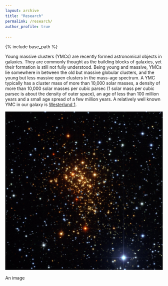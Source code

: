 ```yaml
---
layout: archive
title: "Research"
permalink: /research/
author_profile: true

---
```


{% include base_path %}

Young massive clusters (YMCs) are recently formed astronomical objects in galaxies. They are commonly thought as the building blocks of galaxies, yet their formation is still not fully understood. Being young and massive, YMCs lie somewhere in between the old but massive globular clusters, and the young but less massive open clusters in the mass-age spectrum. A YMC typically has a cluster mass of more than 10,000 solar masses, a density of more than 10,000 solar masses per cubic parsec (1 solar mass per cubic parsec is about the density of outer space), an age of less than 100 million years and a small age spread of a few million years. A relatively well known YMC in our galaxy is [Westerlund 1](https://en.wikipedia.org/wiki/Westerlund_1).

![ESO Westerlund 1](/images/westerlund1.jpg)

An image 

